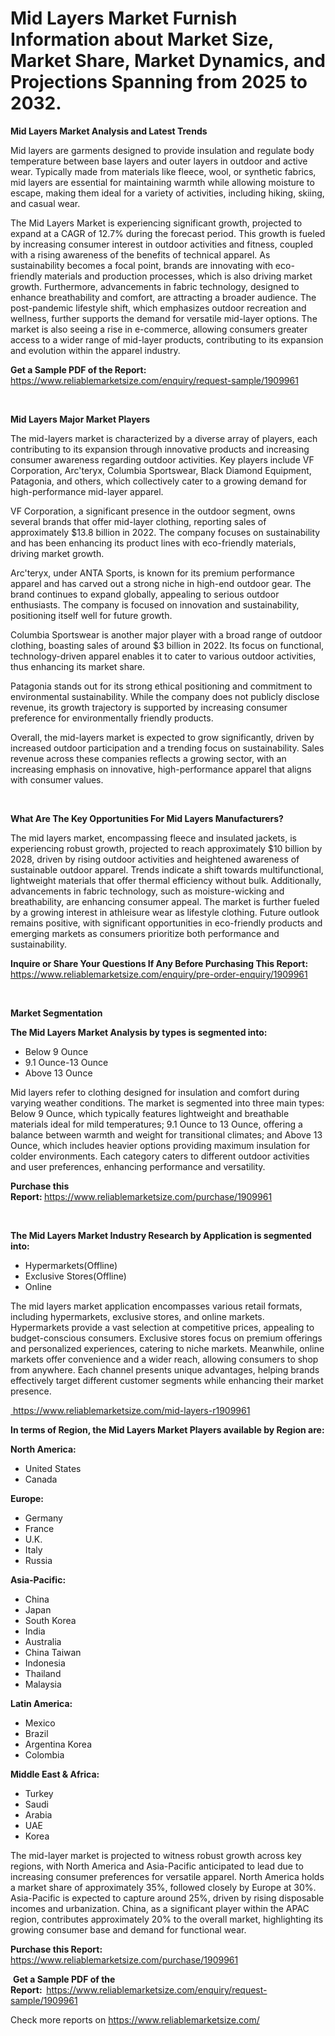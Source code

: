 <p><h1>Mid Layers Market Furnish Information about Market Size, Market Share, Market Dynamics, and Projections Spanning from 2025 to 2032.</h1></p><p><strong>Mid Layers Market Analysis and Latest Trends</strong></p>
<p><p>Mid layers are garments designed to provide insulation and regulate body temperature between base layers and outer layers in outdoor and active wear. Typically made from materials like fleece, wool, or synthetic fabrics, mid layers are essential for maintaining warmth while allowing moisture to escape, making them ideal for a variety of activities, including hiking, skiing, and casual wear.</p><p>The Mid Layers Market is experiencing significant growth, projected to expand at a CAGR of 12.7% during the forecast period. This growth is fueled by increasing consumer interest in outdoor activities and fitness, coupled with a rising awareness of the benefits of technical apparel. As sustainability becomes a focal point, brands are innovating with eco-friendly materials and production processes, which is also driving market growth. Furthermore, advancements in fabric technology, designed to enhance breathability and comfort, are attracting a broader audience. The post-pandemic lifestyle shift, which emphasizes outdoor recreation and wellness, further supports the demand for versatile mid-layer options. The market is also seeing a rise in e-commerce, allowing consumers greater access to a wider range of mid-layer products, contributing to its expansion and evolution within the apparel industry.</p></p>
<p><strong>Get a Sample PDF of the Report:&nbsp;</strong> <a href="https://www.reliablemarketsize.com/enquiry/request-sample/1909961?utm_campaign=2460&utm_medium=2&utm_source=Github&utm_content=ia&utm_term=05042025&utm_id=mid-layers">https://www.reliablemarketsize.com/enquiry/request-sample/1909961</a></p>
<p>&nbsp;</p>
<p><strong>Mid Layers Major Market Players</strong></p>
<p><p>The mid-layers market is characterized by a diverse array of players, each contributing to its expansion through innovative products and increasing consumer awareness regarding outdoor activities. Key players include VF Corporation, Arc'teryx, Columbia Sportswear, Black Diamond Equipment, Patagonia, and others, which collectively cater to a growing demand for high-performance mid-layer apparel.</p><p>VF Corporation, a significant presence in the outdoor segment, owns several brands that offer mid-layer clothing, reporting sales of approximately $13.8 billion in 2022. The company focuses on sustainability and has been enhancing its product lines with eco-friendly materials, driving market growth.</p><p>Arc'teryx, under ANTA Sports, is known for its premium performance apparel and has carved out a strong niche in high-end outdoor gear. The brand continues to expand globally, appealing to serious outdoor enthusiasts. The company is focused on innovation and sustainability, positioning itself well for future growth.</p><p>Columbia Sportswear is another major player with a broad range of outdoor clothing, boasting sales of around $3 billion in 2022. Its focus on functional, technology-driven apparel enables it to cater to various outdoor activities, thus enhancing its market share.</p><p>Patagonia stands out for its strong ethical positioning and commitment to environmental sustainability. While the company does not publicly disclose revenue, its growth trajectory is supported by increasing consumer preference for environmentally friendly products.</p><p>Overall, the mid-layers market is expected to grow significantly, driven by increased outdoor participation and a trending focus on sustainability. Sales revenue across these companies reflects a growing sector, with an increasing emphasis on innovative, high-performance apparel that aligns with consumer values.</p></p>
<p>&nbsp;</p>
<p><strong>What Are The Key Opportunities For Mid Layers Manufacturers?</strong></p>
<p><p>The mid layers market, encompassing fleece and insulated jackets, is experiencing robust growth, projected to reach approximately $10 billion by 2028, driven by rising outdoor activities and heightened awareness of sustainable outdoor apparel. Trends indicate a shift towards multifunctional, lightweight materials that offer thermal efficiency without bulk. Additionally, advancements in fabric technology, such as moisture-wicking and breathability, are enhancing consumer appeal. The market is further fueled by a growing interest in athleisure wear as lifestyle clothing. Future outlook remains positive, with significant opportunities in eco-friendly products and emerging markets as consumers prioritize both performance and sustainability.</p></p>
<p><strong>Inquire or Share Your Questions If Any Before Purchasing This Report:</strong> <a href="https://www.reliablemarketsize.com/enquiry/pre-order-enquiry/1909961?utm_campaign=2460&utm_medium=2&utm_source=Github&utm_content=ia&utm_term=05042025&utm_id=mid-layers">https://www.reliablemarketsize.com/enquiry/pre-order-enquiry/1909961</a></p>
<p>&nbsp;</p>
<p><strong>Market Segmentation</strong></p>
<p><strong>The Mid Layers Market Analysis by types is segmented into:</strong></p>
<p><ul><li>Below 9 Ounce</li><li>9.1 Ounce-13 Ounce</li><li>Above 13 Ounce</li></ul></p>
<p><p>Mid layers refer to clothing designed for insulation and comfort during varying weather conditions. The market is segmented into three main types: Below 9 Ounce, which typically features lightweight and breathable materials ideal for mild temperatures; 9.1 Ounce to 13 Ounce, offering a balance between warmth and weight for transitional climates; and Above 13 Ounce, which includes heavier options providing maximum insulation for colder environments. Each category caters to different outdoor activities and user preferences, enhancing performance and versatility.</p></p>
<p><strong>Purchase this Report:&nbsp;</strong><a href="https://www.reliablemarketsize.com/purchase/1909961?utm_campaign=2460&utm_medium=2&utm_source=Github&utm_content=ia&utm_term=05042025&utm_id=mid-layers">https://www.reliablemarketsize.com/purchase/1909961</a></p>
<p>&nbsp;</p>
<p><strong>The Mid Layers Market Industry Research by Application is segmented into:</strong></p>
<p><ul><li>Hypermarkets(Offline)</li><li>Exclusive Stores(Offline)</li><li>Online</li></ul></p>
<p><p>The mid layers market application encompasses various retail formats, including hypermarkets, exclusive stores, and online markets. Hypermarkets provide a vast selection at competitive prices, appealing to budget-conscious consumers. Exclusive stores focus on premium offerings and personalized experiences, catering to niche markets. Meanwhile, online markets offer convenience and a wider reach, allowing consumers to shop from anywhere. Each channel presents unique advantages, helping brands effectively target different customer segments while enhancing their market presence.</p></p>
<p><a href="https://www.reliablemarketsize.com/mid-layers-r1909961?utm_campaign=2460&utm_medium=2&utm_source=Github&utm_content=ia&utm_term=05042025&utm_id=mid-layers">&nbsp;https://www.reliablemarketsize.com/mid-layers-r1909961</a></p>
<p><strong>In terms of Region, the Mid Layers Market Players available by Region are:</strong></p>
<p>
    <p> <strong> North America: </strong>
        <ul>
            <li>United States</li>
            <li>Canada</li>
        </ul>
        </p> 
    <p> <strong> Europe: </strong>
        <ul>
            <li>Germany</li>
            <li>France</li>
            <li>U.K.</li>
            <li>Italy</li>
            <li>Russia</li>
        </ul>
        </p> 
    <p> <strong> Asia-Pacific: </strong>
        <ul>
            <li>China</li>
            <li>Japan</li>
            <li>South Korea</li>
            <li>India</li>
            <li>Australia</li>
            <li>China Taiwan</li>
            <li>Indonesia</li>
            <li>Thailand</li>
            <li>Malaysia</li>
        </ul>
        </p> 
    <p> <strong> Latin America: </strong>
        <ul>
            <li>Mexico</li>
            <li>Brazil</li>
            <li>Argentina Korea</li>
            <li>Colombia</li>
        </ul>
        </p> 
    <p> <strong> Middle East & Africa: </strong>
        <ul>
            <li>Turkey</li>
            <li>Saudi</li>
            <li>Arabia</li>
            <li>UAE</li>
            <li>Korea</li>
        </ul>
    </p>
    </p>
<p><p>The mid-layer market is projected to witness robust growth across key regions, with North America and Asia-Pacific anticipated to lead due to increasing consumer preferences for versatile apparel. North America holds a market share of approximately 35%, followed closely by Europe at 30%. Asia-Pacific is expected to capture around 25%, driven by rising disposable incomes and urbanization. China, as a significant player within the APAC region, contributes approximately 20% to the overall market, highlighting its growing consumer base and demand for functional wear.</p></p>
<p><strong>Purchase this Report: </strong><a href="https://www.reliablemarketsize.com/purchase/1909961?utm_campaign=2460&utm_medium=2&utm_source=Github&utm_content=ia&utm_term=05042025&utm_id=mid-layers">https://www.reliablemarketsize.com/purchase/1909961</a></p>
<p>&nbsp;<strong>Get a Sample PDF of the Report:&nbsp;&nbsp;</strong><a href="https://www.reliablemarketsize.com/enquiry/request-sample/1909961?utm_campaign=2460&utm_medium=2&utm_source=Github&utm_content=ia&utm_term=05042025&utm_id=mid-layers">https://www.reliablemarketsize.com/enquiry/request-sample/1909961</a></p>
<p><strong></strong></p>
<p>Check more reports on <a href="https://www.reliablemarketsize.com/?utm_campaign=2460&utm_medium=2&utm_source=Github&utm_content=ia&utm_term=05042025&utm_id=mid-layers">https://www.reliablemarketsize.com/</a></p>